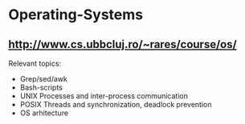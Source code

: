 # Operating-Systems 
## http://www.cs.ubbcluj.ro/~rares/course/os/
Relevant topics:
* Grep/sed/awk
* Bash-scripts
* UNIX  Processes and inter-process communication
* POSIX Threads and synchronization, deadlock prevention  
* OS arhitecture
